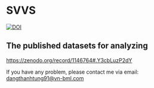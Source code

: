 # SVVS

[![DOI](https://zenodo.org/badge/387373494.svg)](https://zenodo.org/badge/latestdoi/387373494)

## The published datasets for analyzing 
https://zenodo.org/record/1146764#.Y3cbLuzP2dY

If you have any problem, please contact me via email: dangthanhtung91@vn-bml.com  
